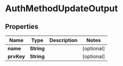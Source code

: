 

# AuthMethodUpdateOutput


## Properties

Name | Type | Description | Notes
------------ | ------------- | ------------- | -------------
**name** | **String** |  |  [optional]
**prvKey** | **String** |  |  [optional]



